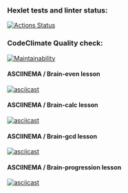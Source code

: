 ### Hexlet tests and linter status:
[![Actions Status](https://github.com/solarxweb/frontend-project-44/actions/workflows/hexlet-check.yml/badge.svg)](https://github.com/solarxweb/frontend-project-44/actions)

### CodeClimate Quality check:
[![Maintainability](https://api.codeclimate.com/v1/badges/5ed1769047cf7b4191d3/maintainability)](https://codeclimate.com/github/solarxweb/frontend-project-44/maintainability)

#### ASCIINEMA / Brain-even lesson 
[![asciicast](https://asciinema.org/a/v8zavtHurqhAdbvr8Ljxneoa7.svg)](https://asciinema.org/a/v8zavtHurqhAdbvr8Ljxneoa7)

#### ASCIINEMA / Brain-calc lesson
[![asciicast](https://asciinema.org/a/K2PfrmSd3eThcuunfa2zoBehe.svg)](https://asciinema.org/a/K2PfrmSd3eThcuunfa2zoBehe)

#### ASCIINEMA / Brain-gcd lesson 
[![asciicast](https://asciinema.org/a/C16V0PNPSPK8DWX8HeQd69deg.svg)](https://asciinema.org/a/C16V0PNPSPK8DWX8HeQd69deg)

#### ASCIINEMA / Brain-progression lesson
[![asciicast](https://asciinema.org/a/abqydRc0KGYIaxKqi5UmYp6RM.svg)](https://asciinema.org/a/abqydRc0KGYIaxKqi5UmYp6RM)
